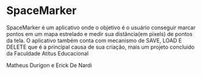 # SpaceMarker

SpaceMarker é um aplicativo onde o objetivo é o usuário conseguir marcar pontos em um mapa estrelado e medir sua distância(em pixels) de pontos da tela.
O aplicativo também conta com mecanismo de SAVE, LOAD E DELETE que é a principal causa de sua criação, mais um projeto concluido da Faculdade Atitus Educacional

Matheus Durigon e Erick De Nardi
